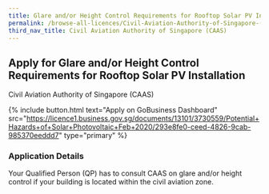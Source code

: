 ```yaml
---
title: Glare and/or Height Control Requirements for Rooftop Solar PV Installation
permalink: /browse-all-licences/Civil-Aviation-Authority-of-Singapore-(CAAS)/Glare-and-or-Height-Control-Requirements-for-Rooftop-Solar-PV-Installation
third_nav_title: Civil Aviation Authority of Singapore (CAAS)
---
```


## Apply for Glare and/or Height Control Requirements for Rooftop Solar PV Installation

Civil Aviation Authority of Singapore (CAAS)

{% include button.html text="Apply on GoBusiness Dashboard" src="https://licence1.business.gov.sg/documents/13101/3730559/Potential+Hazards+of+Solar+Photovoltaic+Feb+2020/293e8fe0-ceed-4826-9cab-985370eeddd7" type="primary" %}

<H3>Application Details</H3>

<p>Your Qualified Person (QP) has to consult CAAS on glare and/or height control if your building is located within the civil aviation zone.</p>

